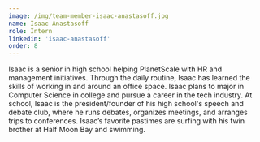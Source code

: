 ```yaml
---
image: /img/team-member-isaac-anastasoff.jpg
name: Isaac Anastasoff
role: Intern
linkedin: 'isaac-anastasoff'
order: 8
---
```


Isaac is a senior in high school helping PlanetScale with HR and management initiatives. Through the daily routine, Isaac has learned the skills of working in and around an office space. Isaac plans to major in Computer Science in college and pursue a career in the tech industry. At school, Isaac is the president/founder of his high school's speech and debate club, where he runs debates, organizes meetings, and arranges trips to conferences. Isaac’s favorite pastimes are surfing with his twin brother at Half Moon Bay and swimming. 
